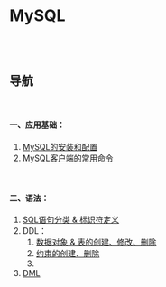 # MySQL

<br><br>

## 导航

<br>

#### 一、应用基础：

1. [MySQL的安装和配置]()
2. [MySQL客户端的常用命令]()

<br>

#### 二、语法：

1. [SQL语句分类 & 标识符定义]()
2. DDL：
   1. [数据对象 & 表的创建、修改、删除]()
   2. [约束的创建、删除]()
   3. []()
3. [DML]()
